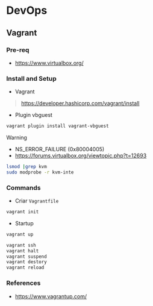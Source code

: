 # DevOps

## Vagrant

### Pre-req

- https://www.virtualbox.org/

### Install and Setup

* Vagrant

> https://developer.hashicorp.com/vagrant/install

* Plugin vbguest

```sh
vagrant plugin install vagrant-vbguest
```

> [!WARNING]
> - NS_ERROR_FAILURE (0x80004005)
> - https://forums.virtualbox.org/viewtopic.php?t=12693

```sh
lsmod |grep kvm
sudo modprobe -r kvm-inte
```

### Commands

* Criar `Vagrantfile`

```sh
vagrant init
```

* Startup

```sh
vagrant up
```

```sh
vagrant ssh
vagrant halt
vagrant suspend
vagrant destory
vagrant reload
```
### References

- https://www.vagrantup.com/


